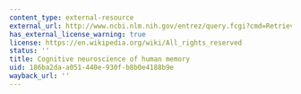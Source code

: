 ```yaml
---
content_type: external-resource
external_url: http://www.ncbi.nlm.nih.gov/entrez/query.fcgi?cmd=Retrieve&db=PubMed&dopt=Citation&list_uids=9496622
has_external_license_warning: true
license: https://en.wikipedia.org/wiki/All_rights_reserved
status: ''
title: Cognitive neuroscience of human memory
uid: 186ba2da-a051-440e-930f-b8b0e4188b9e
wayback_url: ''
---
```

